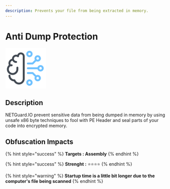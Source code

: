 ```yaml
---
description: Prevents your file from being extracted in memory.
---
```


# Anti Dump Protection

![](../.gitbook/assets/anti-dump.png)

## Description

NETGuard.IO prevent sensitive data from being dumped in memory by using unsafe x86 byte techniques to fool with PE Header and seal parts of your code into encrypted memory.

## Obfuscation Impacts

{% hint style="success" %}
**Targets : Assembly**
{% endhint %}

{% hint style="success" %}
**Strenght :** ⭐⭐⭐⭐
{% endhint %}

{% hint style="warning" %}
**Startup time is a little bit longer due to the computer's file being scanned**
{% endhint %}

